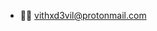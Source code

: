 - 🏴‍☠️ vithxd3vil@protonmail.com
<!---
vithxd3vil/vithxd3vil is a ✨ special ✨ repository because its `README.md` (this file) appears on your GitHub profile.
You can click the Preview link to take a look at your changes.
--->

